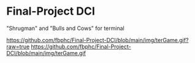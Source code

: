 # Final-Project DCI
"Shrugman" and "Bulls and Cows" for terminal


https://github.com/fbphc/Final-Project-DCI/blob/main/img/terGame.gif?raw=true
https://github.com/fbphc/Final-Project-DCI/blob/main/img/terGame.gif
